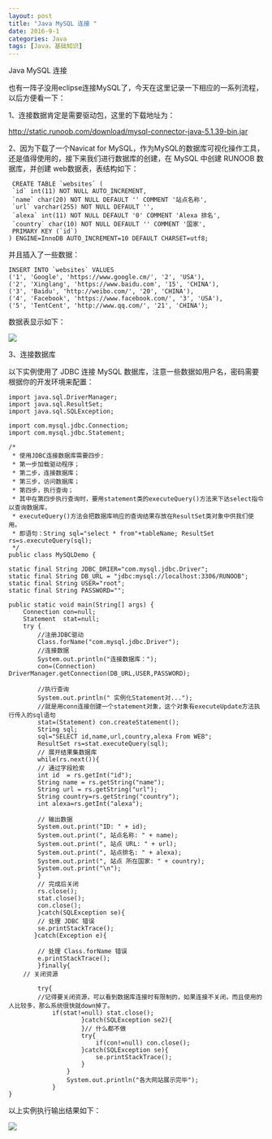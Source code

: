 ```yaml
---
layout: post
title: "Java MySQL 连接 "
date: 2016-9-1
categories: Java
tags: [Java，基础知识]
---
```

Java MySQL 连接

<!-- more -->
也有一阵子没用eclipse连接MySQL了，今天在这里记录一下相应的一系列流程，以后方便看一下：

1、连接数据肯定是需要驱动包，这里的下载地址为：

<http://static.runoob.com/download/mysql-connector-java-5.1.39-bin.jar>

2、因为下载了一个Navicat for MySQL，作为MySQL的数据库可视化操作工具，还是值得使用的，接下来我们进行数据库的创建，在 MySQL 中创建 RUNOOB 数据库，并创建 web数据表，表结构如下：


     CREATE TABLE `websites` (
     `id` int(11) NOT NULL AUTO_INCREMENT,
     `name` char(20) NOT NULL DEFAULT '' COMMENT '站点名称',
     `url` varchar(255) NOT NULL DEFAULT '',
     `alexa` int(11) NOT NULL DEFAULT '0' COMMENT 'Alexa 排名',
     `country` char(10) NOT NULL DEFAULT '' COMMENT '国家',
     PRIMARY KEY (`id`)
    ) ENGINE=InnoDB AUTO_INCREMENT=10 DEFAULT CHARSET=utf8;

并且插入了一些数据：

    INSERT INTO `websites` VALUES 
    ('1', 'Google', 'https://www.google.cm/', '2', 'USA'), 
    ('2', 'Xinglang', 'https://www.baidu.com', '15', 'CHINA'),
    ('3', 'Baidu', 'http://weibo.com/', '20', 'CHINA'),
    ('4', 'Facebook', 'https://www.facebook.com/', '3', 'USA'),
    ('5', 'TentCent', 'http://www.qq.com/', '21', 'CHINA');

数据表显示如下：

![](http://obzqtmk2d.bkt.clouddn.com/%E6%95%B0%E6%8D%AE%E5%BA%93%E6%88%AA%E5%9B%BE.PNG)

3、连接数据库

以下实例使用了 JDBC 连接 MySQL 数据库，注意一些数据如用户名，密码需要根据你的开发环境来配置：

    import java.sql.DriverManager;
    import java.sql.ResultSet;
    import java.sql.SQLException;

    import com.mysql.jdbc.Connection;
    import com.mysql.jdbc.Statement;

    /*
     * 使用JDBC连接数据库需要四步:
     * 第一步加载驱动程序；
     * 第二步，连接数据库；
     * 第三步，访问数据库；
     * 第四步，执行查询；
     * 其中在第四步执行查询时，要用statement类的executeQuery()方法来下达select指令以查询数据库，
     * executeQuery()方法会把数据库响应的查询结果存放在ResultSet类对象中供我们使用。
     * 即语句：String sql="select * from"+tableName; ResultSet rs=s.executeQuery(sql);
     */
    public class MySQLDemo {

	static final String JDBC_DRIER="com.mysql.jdbc.Driver"; 
	static final String DB_URL = "jdbc:mysql://localhost:3306/RUNOOB";
	static final String USER="root";
	static final String PASSWORD="";
	
	public static void main(String[] args) {
		Connection con=null;
		Statement  stat=null;
		try {
			//注册JDBC驱动
			Class.forName("com.mysql.jdbc.Driver");
			//连接数据
			System.out.println("连接数据库：");
			con=(Connection) DriverManager.getConnection(DB_URL,USER,PASSWORD);
			
			//执行查询
			System.out.println(" 实例化Statement对...");
			//就是用conn连接创建一个statement对象，这个对象有executeUpdate方法执行传入的sql语句
			stat=(Statement) con.createStatement();
			String sql;
			sql="SELECT id,name,url,country,alexa From WEB";
			ResultSet rs=stat.executeQuery(sql);
			// 展开结果集数据库
			while(rs.next()){
			// 通过字段检索
			int id  = rs.getInt("id");
			String name = rs.getString("name");
			String url = rs.getString("url");
			String country=rs.getString("country");
			int alexa=rs.getInt("alexa");
				
			// 输出数据
			System.out.print("ID: " + id);
			System.out.print(", 站点名称: " + name);
			System.out.print(", 站点 URL: " + url);
			System.out.print(", 站点排名: " + alexa);
			System.out.print(", 站点 所在国家: " + country);
			System.out.print("\n");
			}
			// 完成后关闭
			rs.close();
		    stat.close();
		    con.close();
			}catch(SQLException se){
			// 处理 JDBC 错误
			se.printStackTrace();
		   }catch(Exception e){
						
			// 处理 Class.forName 错误
			e.printStackTrace();
			}finally{
		// 关闭资源
					
			try{
			//记得要关闭资源，可以看到数据库连接时有限制的，如果连接不关闭，而且使用的人比较多，那么系统很快就down掉了。		
				if(stat!=null) stat.close();
						}catch(SQLException se2){
						}// 什么都不做
						try{
							if(con!=null) con.close();
						}catch(SQLException se){
							se.printStackTrace();
						}
					}
					System.out.println("各大网站展示完毕");
				}
	}

以上实例执行输出结果如下：

![](http://obzqtmk2d.bkt.clouddn.com/%E7%BB%93%E6%9E%9C%E8%BF%90%E8%A1%8C%E5%9B%BE.PNG)

